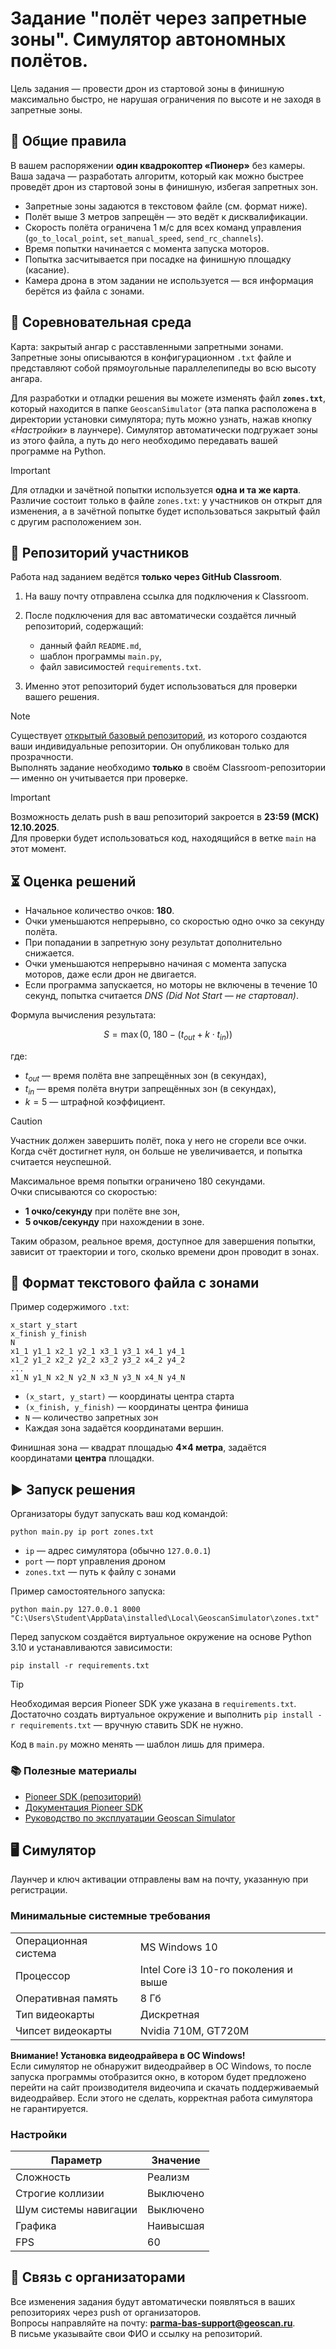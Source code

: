 # Задание "полёт через запретные зоны". Симулятор автономных полётов.
Цель задания — провести дрон из стартовой зоны в финишную максимально быстро, не нарушая ограничения по высоте и не заходя в запретные зоны.

## 📌 Общие правила
В вашем распоряжении **один квадрокоптер «Пионер»** без камеры.
Ваша задача — разработать алгоритм, который как можно быстрее проведёт дрон из стартовой зоны в финишную, избегая запретных зон.
* Запретные зоны задаются в текстовом файле (см. формат ниже).
* Полёт выше 3 метров запрещён — это ведёт к дисквалификации.
* Скорость полёта ограничена 1 м/с для всех команд управления (`go_to_local_point`, `set_manual_speed`, `send_rc_channels`).
* Время попытки начинается с момента запуска моторов.
* Попытка засчитывается при посадке на финишную площадку (касание).
* Камера дрона в этом задании не используется — вся информация берётся из файла с зонами.

## 🚀 Соревновательная среда
Карта: закрытый ангар с расставленными запретными зонами. Запретные зоны описываются в конфигурационном `.txt` файле и представляют собой прямоугольные параллелепипеды во всю высоту ангара.

Для разработки и отладки решения вы можете изменять файл **`zones.txt`**, который находится в папке `GeoscanSimulator` (эта папка расположена в директории установки симулятора; путь можно узнать, нажав кнопку *«Настройки»* в лаунчере).
Симулятор автоматически подгружает зоны из этого файла, а путь до него необходимо передавать вашей программе на Python.

> [!IMPORTANT]
> Для отладки и зачётной попытки используется **одна и та же карта**.
> Различие состоит только в файле `zones.txt`: у участников он открыт для изменения, а в зачётной попытке будет использоваться закрытый файл с другим расположением зон.  

## 📝 Репозиторий участников
Работа над заданием ведётся **только через GitHub Classroom**.
1. На вашу почту отправлена ссылка для подключения к Classroom.
2. После подключения для вас автоматически создаётся личный репозиторий, содержащий:

   * данный файл `README.md`,
   * шаблон программы `main.py`,
   * файл зависимостей `requirements.txt`.
3. Именно этот репозиторий будет использоваться для проверки вашего решения.

> [!NOTE]
> Существует [открытый базовый репозиторий](https://github.com/GeoScan-competition/forbidden-zones-task/), из которого создаются ваши индивидуальные репозитории. Он опубликован только для прозрачности.  
> Выполнять задание необходимо **только** в своём Classroom-репозитории — именно он учитывается при проверке.

> [!IMPORTANT]  
> Возможность делать push в ваш репозиторий закроется в **23:59 (МСК) 12.10.2025**.  
> Для проверки будет использоваться код, находящийся в ветке `main` на этот момент.  

## ⏳ Оценка решений
* Начальное количество очков: **180**.
* Очки уменьшаются непрерывно, со скоростью одно очко за секунду полёта.
* При попадании в запретную зону результат дополнительно снижается.
* Очки уменьшаются непрерывно начиная с момента запуска моторов, даже если дрон не двигается.
* Если программа запускается, но моторы не включены в течение 10 секунд, попытка считается *DNS (Did Not Start — не стартовал)*.

Формула вычисления результата:

$$S = \max \left( 0,\ 180 - (t_{out} + k \cdot t_{in}) \right)$$

где:

* $t_{out}$ — время полёта вне запрещённых зон (в секундах),
* $t_{in}$ — время полёта внутри запрещённых зон (в секундах),
* $k = 5$ — штрафной коэффициент.

> [!CAUTION]  
> Участник должен завершить полёт, пока у него не сгорели все очки.  
> Когда счёт достигнет нуля, он больше не увеличивается, и попытка считается неуспешной.  

Максимальное время попытки ограничено 180 секундами.  
Очки списываются со скоростью:  
- **1 очко/секунду** при полёте вне зон,  
- **5 очков/секунду** при нахождении в зоне.  

Таким образом, реальное время, доступное для завершения попытки, зависит от траектории и того, сколько времени дрон проводит в зонах.  

## 📂 Формат текстового файла с зонами
Пример содержимого `.txt`:

```
x_start y_start
x_finish y_finish
N
x1_1 y1_1 x2_1 y2_1 x3_1 y3_1 x4_1 y4_1
x1_2 y1_2 x2_2 y2_2 x3_2 y3_2 x4_2 y4_2
...
x1_N y1_N x2_N y2_N x3_N y3_N x4_N y4_N
```

* `(x_start, y_start)` — координаты центра старта
* `(x_finish, y_finish)` — координаты центра финиша
* `N` — количество запретных зон
* Каждая зона задаётся координатами вершин.

Финишная зона — квадрат площадью **4×4 метра**, задаётся координатами **центра** площадки.  

## ▶️ Запуск решения
Организаторы будут запускать ваш код командой:

```
python main.py ip port zones.txt
```

* `ip` — адрес симулятора (обычно `127.0.0.1`)
* `port` — порт управления дроном
* `zones.txt` — путь к файлу с зонами

Пример самостоятельного запуска:
```
python main.py 127.0.0.1 8000 "C:\Users\Student\AppData\installed\Local\GeoscanSimulator\zones.txt"
```

Перед запуском создаётся виртуальное окружение на основе Python 3.10 и устанавливаются зависимости:

```
pip install -r requirements.txt
```

> [!TIP]
> Необходимая версия Pioneer SDK уже указана в `requirements.txt`.  
> Достаточно создать виртуальное окружение и выполнить `pip install -r requirements.txt` — вручную ставить SDK не нужно.

Код в `main.py` можно менять — шаблон лишь для примера.

### 📚 Полезные материалы
* [Pioneer SDK (репозиторий)](https://gitflic.ru/project/geoscan-llc/pioneer-sdk?branch=simulator)
* [Документация Pioneer SDK](https://docs.geoscan.ru/pioneer/programming/python/pioneer-sdk-methods.html)
* [Руководство по эксплуатации Geoscan Simulator](https://download.geoscan.ru/site-files/simulator/geoscan_simulator_manual.pdf)

## 🖥 Симулятор
Лаунчер и ключ активации отправлены вам на почту, указанную при регистрации.

### Минимальные системные требования
|                      |                                      |
|----------------------|--------------------------------------|
| Операционная система | MS Windows 10                        |
| Процессор            | Intel Core i3 10-го поколения и выше |
| Оперативная память   | 8 Гб                                 |
| Тип видеокарты       | Дискретная                           |
| Чипсет видеокарты    | Nvidia 710M, GT720M                  |

**Внимание! Установка видеодрайвера в ОС Windows!**  
Если симулятор не обнаружит видеодрайвер в ОС Windows, то после запуска программы отобразится окно, в котором будет предложено перейти на сайт производителя видеочипа и скачать поддерживаемый видеодрайвер. Если этого не сделать, корректная работа симулятора не гарантируется.

### Настройки
| Параметр              | Значение  |
| --------------------- | --------- |
| Сложность             | Реализм   |
| Строгие коллизии      | Выключено |
| Шум системы навигации | Выключено |
| Графика               | Наивысшая |
| FPS                   | 60        |

## 📢 Связь с организаторами
Все изменения задания будут автоматически появляться в ваших репозиториях через push от организаторов.  
Вопросы направляйте на почту: **[parma-bas-support@geoscan.ru](mailto:parma-bas-support@geoscan.ru)**.  
В письме указывайте свои ФИО и ссылку на репозиторий.
